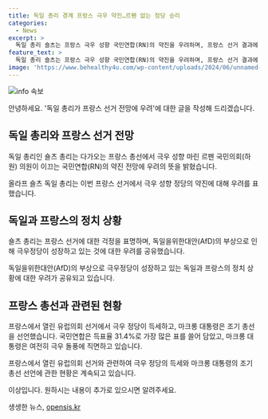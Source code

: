 ```yaml
---
title: 독일 총리 경계 프랑스 극우 약진…르펜 없는 정당 승리
categories:
  - News
excerpt: >
  독일 총리 숄츠는 프랑스 극우 성향 국민연합(RN)의 약진을 우려하며, 프랑스 선거 결과에 대한 걱정을 표했다. 이는 독일의 극우정당인 독일을위한대안(AfD)의 부상과 관련이 있으며, 프랑스 대통령 마크롱은 조기 총선을 선언했다. 국민연합은 여전히 30%대의 지지율로 선두를 달리고 있으며, 르네상스(LREM)는 4위에 그친다. 마크롱 대통령은 어떤 결과에도 물러나지 않을 의사를 분명히 했다. 프랑스 총선은 30일 1차 투표, 다음 달 7일 2차 투표로 예정돼 있다.
feature_text: >
  독일 총리 숄츠는 프랑스 극우 성향 국민연합(RN)의 약진을 우려하며, 프랑스 선거 결과에 대한 걱정을 표했다. 이는 독일의 극우정당인 독일을위한대안(AfD)의 부상과 관련이 있으며, 프랑스 대통령 마크롱은 조기 총선을 선언했다. 국민연합은 여전히 30%대의 지지율로 선두를 달리고 있으며, 르네상스(LREM)는 4위에 그친다. 마크롱 대통령은 어떤 결과에도 물러나지 않을 의사를 분명히 했다. 프랑스 총선은 30일 1차 투표, 다음 달 7일 2차 투표로 예정돼 있다.
image: 'https://www.behealthy4u.com/wp-content/uploads/2024/06/unnamed-file.png'
---
```


<p><img src="https://www.behealthy4u.com/wp-content/uploads/2024/06/unnamed-file.png" alt="info 속보" /></p>

<p>안녕하세요. '독일 총리가 프랑스 선거 전망에 우려'에 대한 글을 작성해 드리겠습니다.</p>

<h2 data-ke-size="size26">독일 총리와 프랑스 선거 전망</h2>

<p>독일 총리인 숄츠 총리는 다가오는 프랑스 총선에서 극우 성향 마린 르펜 국민의회(하원) 의원이 이끄는 국민연합(RN)의 약진 전망에 우려의 뜻을 밝혔습니다.</p>

<p data-ke-size="size16">올라프 숄츠 독일 총리는 이번 프랑스 선거에서 극우 성향 정당의 약진에 대해 우려를 표했습니다. </p>

<h2 data-ke-size="size26">독일과 프랑스의 정치 상황</h2>

<p>숄츠 총리는 프랑스 선거에 대한 걱정을 표명하며, 독일을위한대안(AfD)의 부상으로 인해 극우정당이 성장하고 있는 것에 대한 우려를 공유했습니다.</p>

<p data-ke-size="size16">독일을위한대안(AfD)의 부상으로 극우정당이 성장하고 있는 독일과 프랑스의 정치 상황에 대한 우려가 공유되고 있습니다.</p>

<h2 data-ke-size="size26">프랑스 총선과 관련된 현황</h2>

<p>프랑스에서 열린 유럽의회 선거에서 극우 정당이 득세하고, 마크롱 대통령은 조기 총선을 선언했습니다. 국민연합은 득표율 31.4%로 가장 많은 표를 쓸어 담았고, 마크롱 대통령은 여전히 극우 돌풍에 직면하고 있습니다. </p>

<p data-ke-size="size16">프랑스에서 열린 유럽의회 선거와 관련하여 극우 정당의 득세와 마크롱 대통령의 조기 총선 선언에 관한 현황은 계속되고 있습니다.</p>

<p>이상입니다. 원하시는 내용이 추가로 있으시면 알려주세요.</p>
생생한 뉴스, <a href="https://opensis.kr" rel="dofollow">opensis.kr</a>


